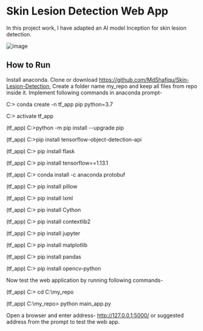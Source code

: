 # Skin Lesion Detection Web App

In this project work, I have adapted an AI model Inception for skin lesion detection.

![image](https://user-images.githubusercontent.com/22468194/201907043-914bf006-412b-4b57-9e2c-179a7d246484.png)

## How to Run
Install anaconda. Clone or download  https://github.com/MdShafiqu/Skin-Lesion-Detection, Create a folder name my_repo and keep all files from repo inside it.  Implement following commands in anaconda prompt-

C:\> conda create -n tf_app pip python=3.7

C:\> activate tf_app

(tf_app) C:\>python -m pip install --upgrade pip

(tf_app) C:\>pip install tensorflow-object-detection-api

(tf_app) C:\> pip install flask

(tf_app) C:\> pip install tensorflow==1.13.1

(tf_app) C:\> conda install -c anaconda protobuf

(tf_app) C:\> pip install pillow

(tf_app) C:\> pip install lxml

(tf_app) C:\> pip install Cython

(tf_app) C:\> pip install contextlib2

(tf_app) C:\> pip install jupyter

(tf_app) C:\> pip install matplotlib

(tf_app) C:\> pip install pandas

(tf_app) C:\> pip install opencv-python

Now test the web application by running following commands-

(tf_app) C:\> cd C:\my_repo

(tf_app) C:\my_repo> python main_app.py

Open a browser and enter address- http://127.0.0.1:5000/ or suggested address from the prompt to test the web app.
